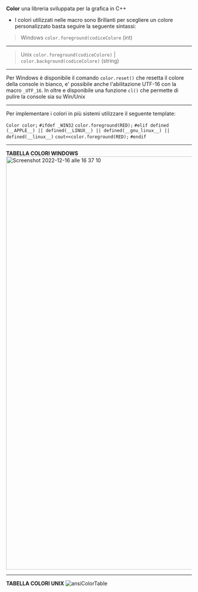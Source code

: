 **Color** una libreria sviluppata per la grafica in C++

* I colori utilizzati nelle macro sono Brillanti per scegliere un colore personalizzato basta seguire la seguente sintassi:

> Windows `color.foreground(codiceColore` (int)

***

> Unix `color.foreground(codiceColore)` | `color.background(codiceColore)` (string)

***

Per Windows è disponibile il comando `color.reset()` che resetta il colore della console in bianco, e' possibile anche l'abilitazione UTF-16 con la macro `_UTF_16`.
In oltre e disponibile una funzione `cl()` che permette di pulire la console sia su Win/Unix

***
Per implementare i colori in più sistemi utilizzare il seguente template:


`Color color;`
`#ifdef _WIN32`
  `color.foreground(RED);`
`#elif defined (__APPLE__) || defined(__LINUX__) || defined(__gnu_linux__) || defined(__linux__)`
  `cout<<color.foreground(RED);`
`#endif`
***

**TABELLA COLORI WINDOWS**
<img width="1121" alt="Screenshot 2022-12-16 alle 16 37 10" src="https://user-images.githubusercontent.com/91205851/208135450-931a677b-3ed5-42d3-9c51-e4bacaea0673.png">


***

**TABELLA COLORI UNIX**
![ansiColorTable](https://user-images.githubusercontent.com/91205851/208135542-392327d4-0156-463e-a2b9-aa15f3abf769.png)
